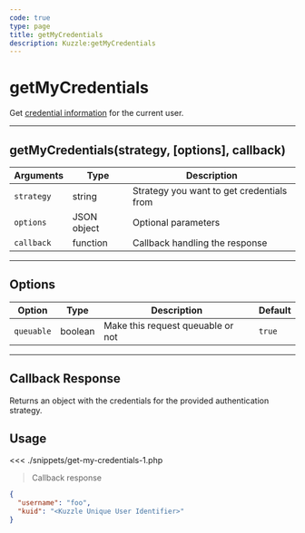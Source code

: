 ```yaml
---
code: true
type: page
title: getMyCredentials
description: Kuzzle:getMyCredentials
---
```


# getMyCredentials

Get [credential information](/core/1/guides/essentials/user-authentication#user-credentials) for the current user.

---

## getMyCredentials(strategy, [options], callback)

| Arguments  | Type        | Description                               |
| ---------- | ----------- | ----------------------------------------- |
| `strategy` | string      | Strategy you want to get credentials from |
| `options`  | JSON object | Optional parameters                       |
| `callback` | function    | Callback handling the response            |

---

## Options

| Option     | Type    | Description                       | Default |
| ---------- | ------- | --------------------------------- | ------- |
| `queuable` | boolean | Make this request queuable or not | `true`  |

---

## Callback Response

Returns an object with the credentials for the provided authentication strategy.

## Usage

<<< ./snippets/get-my-credentials-1.php

> Callback response

```json
{
  "username": "foo",
  "kuid": "<Kuzzle Unique User Identifier>"
}
```
